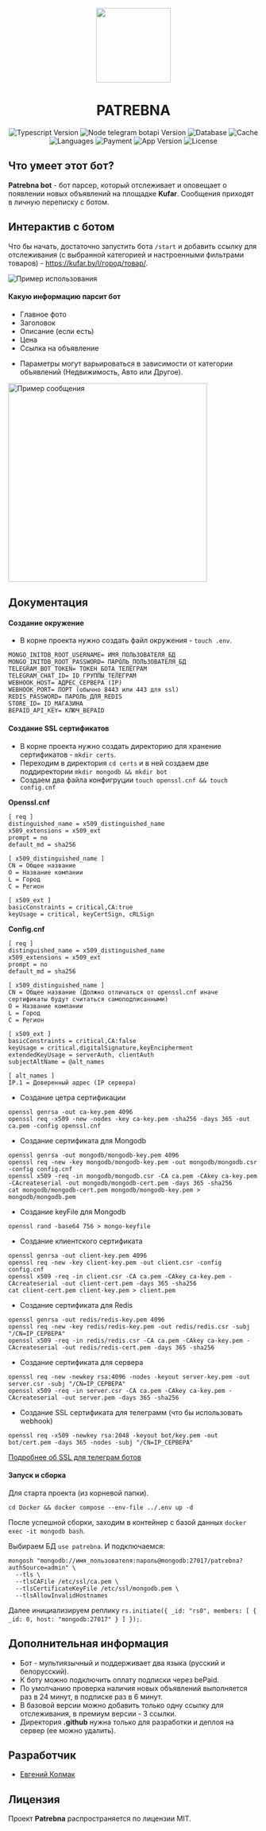<p align="center">
      <img src="https://i.ibb.co/G0FKZK1/free-icon-chat-bot-9732765.png" width="150">
</p>
<h1 align="center">PATREBNA</h1>

<p align="center">
   <img src="https://img.shields.io/badge/Typescript-%5E5.5.4-%23007acc" alt="Typescript Version">
   <img src="https://img.shields.io/badge/Node%20telegram%20bot%20api-%5E0.66.0-%230088cc" alt="Node telegram botapi Version">
  <img src="https://img.shields.io/badge/DB-Mongodb-%233fa037" alt="Database">
  <img src="https://img.shields.io/badge/Cache-Redis-%23a41e11" alt="Cache">
   <img src="https://img.shields.io/badge/Languages-2-%23ebab00" alt="Languages">
   <img src="https://img.shields.io/badge/Payment-bePaid-%23ff8e09" alt="Payment">
   <img src="https://img.shields.io/badge/Version-v4.0.2-%2300ad64" alt="App Version">
   <img src="https://img.shields.io/badge/License-MIT-%23a31f34" alt="License">
</p>

## Что умеет этот бот?

**Patrebna bot** - бот парсер, который  отслеживает и оповещает о появлении новых объявлений на площадке **Kufar**.
Сообщения приходят в личную переписку с ботом.

## Интерактив с ботом

Что бы начать, достаточно запустить бота `/start`  и добавить ссылку для отслеживания (с выбранной категорией и настроенными фильтрами товаров)  - https://kufar.by/l/город/товар/.

<img src="https://i.ibb.co/CB0xznz/IMG-2389.webp" alt="Пример использования">


#### Какую информацию парсит бот

- Главное фото 
- Заголовок
- Описание (если есть)
- Цена
- Ссылка на объявление

* Параметры могут варьироваться в зависимости от категории объявлений (Недвижимость, Авто или Другое).

<img src="https://i.ibb.co/T00jMgr/IMG-9240.webp" width="400" alt="Пример сообщения">

## Документация 

#### Создание окружение

- В корне проекта нужно создать файл окружения - `touch .env`.

```
MONGO_INITDB_ROOT_USERNAME= ИМЯ_ПОЛЬЗОВАТЕЛЯ_БД
MONGO_INITDB_ROOT_PASSWORD= ПАРОЛЬ_ПОЛЬЗОВАТЕЛЯ_БД
TELEGRAM_BOT_TOKEN= ТОКЕН_БОТА_ТЕЛЕГРАМ
TELEGRAM_CHAT_ID= ID_ГРУППЫ_ТЕЛЕГРАМ
WEBHOOK_HOST= АДРЕС_СЕРВЕРА (IP)
WEBHOOK_PORT= ПОРТ (обычно 8443 или 443 для ssl)
REDIS_PASSWORD= ПАРОЛЬ_ДЛЯ_REDIS
STORE_ID= ID_МАГАЗИНА
BEPAID_API_KEY= КЛЮЧ_BEPAID
```
#### Создание SSL сертификатов 

- В корне проекта нужно создать директорию для хранение сертификатов - `mkdir certs`.
- Переходим в директория `cd certs` и в ней создаем две поддиректории `mkdir mongodb && mkdir bot`
- Создаем два файла конфигруции `touch openssl.cnf && touch config.cnf`

**Openssl.cnf**

```
[ req ]
distinguished_name = x509_distinguished_name
x509_extensions = x509_ext
prompt = no
default_md = sha256

[ x509_distinguished_name ]
CN = Общее название 
O = Название компании
L = Город
C = Регион

[ x509_ext ]
basicConstraints = critical,CA:true
keyUsage = critical, keyCertSign, cRLSign
```

**Config.cnf**

```
[ req ]
distinguished_name = x509_distinguished_name
x509_extensions = x509_ext
prompt = no
default_md = sha256

[ x509_distinguished_name ]
CN = Общее название (Должно отличаться от openssl.cnf иначе сертификаты будут считаться самоподписанными)
O = Название компании
L = Город
C = Регион

[ x509_ext ]
basicConstraints = critical,CA:false
keyUsage = critical,digitalSignature,keyEncipherment
extendedKeyUsage = serverAuth, clientAuth
subjectAltName = @alt_names

[ alt_names ]
IP.1 = Доверенный адрес (IP сервера)
```
- Создание цетра сертификации
  
```
openssl genrsa -out ca-key.pem 4096
openssl req -x509 -new -nodes -key ca-key.pem -sha256 -days 365 -out ca.pem -config openssl.cnf
```
- Создание сертификата для Mongodb

```
openssl genrsa -out mongodb/mongodb-key.pem 4096
openssl req -new -key mongodb/mongodb-key.pem -out mongodb/mongodb.csr -config config.cnf
openssl x509 -req -in mongodb/mongodb.csr -CA ca.pem -CAkey ca-key.pem -CAcreateserial -out mongodb/mongodb-cert.pem -days 365 -sha256
cat mongodb/mongodb-cert.pem mongodb/mongodb-key.pem > mongodb/mongodb.pem
```
- Создание keyFile для Mongodb

```
openssl rand -base64 756 > mongo-keyfile
```

- Создание клиентского сертификата

```
openssl genrsa -out client-key.pem 4096
openssl req -new -key client-key.pem -out client.csr -config config.cnf
openssl x509 -req -in client.csr -CA ca.pem -CAkey ca-key.pem -CAcreateserial -out client-cert.pem -days 365 -sha256
cat client-cert.pem client-key.pem > client.pem
```

- Создание  сертификата для Redis
 
```
openssl genrsa -out redis/redis-key.pem 4096
openssl req -new -key redis/redis-key.pem -out redis/redis.csr -subj "/CN=IP_СЕРВЕРА"
openssl x509 -req -in redis/redis.csr -CA ca.pem -CAkey ca-key.pem -CAcreateserial -out redis/redis-cert.pem -days 365 -sha256
```

- Создание  сертификата для сервера 

```
openssl req -new -newkey rsa:4096 -nodes -keyout server-key.pem -out server.csr -subj "/CN=IP_СЕРВЕРА"
openssl x509 -req -in server.csr -CA ca.pem -CAkey ca-key.pem -CAcreateserial -out server.pem -days 365 -sha256
```

- Создание SSL сертификата для телеграмм (что бы использовать webhook)
  
```
openssl req -x509 -newkey rsa:2048 -keyout bot/key.pem -out bot/cert.pem -days 365 -nodes -subj "/CN=IP_СЕРВЕРА"
```
[Подробнее об SSL для телеграм ботов](https://core.telegram.org/bots/self-signed)

#### Запуск и сборка

Для старта проекта (из корневой папки).

```cd Docker && docker compose --env-file ../.env up -d```

После успешной сборки, заходим в контейнер с базой данных `docker exec -it mongodb bash`.

Выбираем БД `use patrebna`. И подключаемся: 

```
mongosh "mongodb://имя_пользователя:пароль@mongodb:27017/patrebna?authSource=admin" \
  --tls \
  --tlsCAFile /etc/ssl/ca.pem \
  --tlsCertificateKeyFile /etc/ssl/mongodb.pem \
  --tlsAllowInvalidHostnames
```
Далее инициализируем реплику `rs.initiate({ _id: "rs0", members: [ { _id: 0, host: "mongodb:27017" } ] });`.

## Дополнительная информация

- Бот - мультиязычный и поддерживает два языка (русский и белорусский).
- К боту можно подключить оплату подписки через bePaid.
- По умолчанию проверка наличия новых объявлений выполняется раз в 24 минут, в подписке раз в 6 минут.
- В базовой версии можно добавить только одну ссылку для отслеживания, в премиум версии - 3 ссылки.
- Директория **.github** нужна только для разработки и деплоя на сервер (ее можно удалить).

## Разработчик
- [Евгений Колмак](https://github.com/evgeniy-kolmak)

## Лицензия

Проект **Patrebna** распространяется по лицензии MIT.